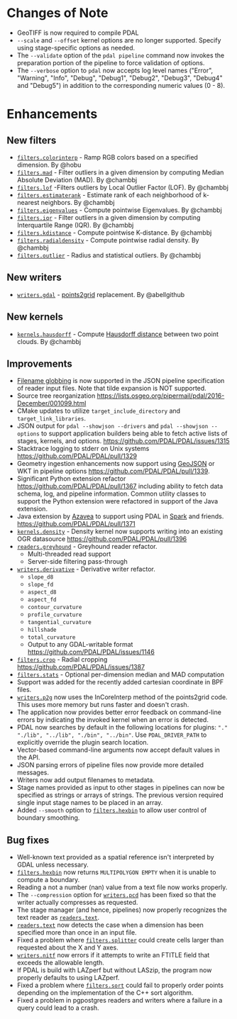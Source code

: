 # Changes of Note
- GeoTIFF is now required to compile PDAL
- `--scale` and `--offset` kernel options are no longer supported. Specify using stage-specific options as needed.
- The `--validate` option of the `pdal pipeline` command now invokes the preparation portion of the pipeline to force validation of options.
- The `--verbose` option to `pdal` now accepts log level names ("Error", "Warning", "Info", "Debug", "Debug1", "Debug2", "Debug3", "Debug4" and "Debug5") in addition to the corresponding numeric values (0 - 8).

# Enhancements

## New filters
- [`filters.colorinterp`](http://pdal.io/stages/filters.colorinterp.html) - Ramp RGB colors based on a specified dimension. By @hobu
- [`filters.mad`](http://pdal.io/stages/filters.mad.html) - Filter outliers in a given dimension by computing Median Absolute Deviation (MAD). By @chambbj
- [`filters.lof`](http://pdal.io/stages/filters.lof.html) -Filters outliers by Local Outlier Factor (LOF). By @chambbj
- [`filters.estimaterank`](http://pdal.io/stages/filters.estimaterank.html) - Estimate rank of each neighborhood of k-nearest neighbors. By @chambbj
- [`filters.eigenvalues`](http://pdal.io/stages/filters.eigenvalues.html) - Compute pointwise Eigenvalues. By @chambbj
- [`filters.iqr`](http://pdal/io/stages/filters.iqr.html) - Filter outliers in a given dimension by computing Interquartile Range (IQR). By @chambbj
- [`filters.kdistance`](http://pdal.io/stages/filters.kdistance.html) - Compute pointwise K-distance. By @chambbj
- [`filters.radialdensity`](http://pdal.io/stages/filters.radialdensity.html) - Compute pointwise radial density. By @chambbj
- [`filters.outlier`](http://pdal.io/stages/filters.outlier.html) - Radius and statistical outliers. By @chambbj

## New writers
- [`writers.gdal`](http://pdal.io/stages/writers.gdal.html) - [points2grid](http://github.com/crrel/points2grid) replacement. By @abellgithub

## New kernels
- [`kernels.hausdorff`](http://pdal.io/apps/hausdorff.html) - Compute [Hausdorff distance](https://en.wikipedia.org/wiki/Hausdorff_distance) between two point clouds. By @chambbj

## Improvements
- [Filename globbing](http://man7.org/linux/man-pages/man7/glob.7.html) is now supported in the JSON pipeline specification of reader input files.  Note that tilde expansion is NOT supported.
- Source tree reorganization https://lists.osgeo.org/pipermail/pdal/2016-December/001099.html
- CMake updates to utilize `target_include_directory` and `target_link_libraries`.
- JSON output for `pdal --showjson --drivers` and `pdal --showjson --options` to support application builders being able to fetch active lists of stages, kernels, and options. https://github.com/PDAL/PDAL/issues/1315
- Stacktrace logging to stderr on Unix systems https://github.com/PDAL/PDAL/pull/1329
- Geometry ingestion enhancements now support using [GeoJSON](http://geojson.org) or WKT in pipeline options https://github.com/PDAL/PDAL/pull/1339.
- Significant Python extension refactor https://github.com/PDAL/PDAL/pull/1367 including ability to fetch data schema, log, and pipeline information. Common utility classes to support the Python extension were refactored in support of the Java extension.
- Java extension by [Azavea](https://www.azavea.com/) to support using PDAL in [Spark](http://spark.apache.org/) and friends. https://github.com/PDAL/PDAL/pull/1371
- [`kernels.density`](http://pdal.io/stages/kernels.density.html) - Density kernel now supports writing into an existing OGR datasource https://github.com/PDAL/PDAL/pull/1396
- [`readers.greyhound`](http://pdal.io/stages/readers.greyhound.html) - Greyhound reader refactor.
  - Multi-threaded read support
  - Server-side filtering pass-through
- [`writers.derivative`](http://pdal.io/stages/writers.derivative.html) - Derivative writer refactor.
  - `slope_d8`
  - `slope_fd`
  - `aspect_d8`
  - `aspect_fd`
  - `contour_curvature`
  - `profile_curvature`
  - `tangential_curvature`
  - `hillshade`
  - `total_curvature`
  - Output to any GDAL-writable format https://github.com/PDAL/PDAL/issues/1146
- [`filters.crop`](http://pdal.io/stages/filters.crop.html) - Radial cropping https://github.com/PDAL/PDAL/issues/1387
- [`filters.stats`](http://pdal.io/stages/filters.stats.html) - Optional per-dimension median and MAD computation
- Support was added for the recently added cartesian coordinate in BPF files.
- [`writers.p2g`](http://pdal.io/stages/writers.p2g.html) now uses the InCoreInterp method of the points2grid code.  This uses more memory but runs faster and doesn't crash.
- The application now provides better error feedback on command-line errors by indicating the invoked kernel when an error is detected.
- PDAL now searches by default in the following locations for plugins: `"." "./lib", "../lib", "./bin", "../bin"`. Use `PDAL_DRIVER_PATH` to explicitly override the plugin search location.
- Vector-based command-line arguments now accept default values in the API.
- JSON parsing errors of pipeline files now provide more detailed messages.
- Writers now add output filenames to metadata.
- Stage names provided as input to other stages in pipelines can now be specified as strings or arrays of strings.  The previous version required single input stage names to be placed in an array.
- Added `--smooth` option to [`filters.hexbin`](http://pdal.io/stages/filters.hexbin.html) to allow user control of boundary smoothing.

## Bug fixes
- Well-known text provided as a spatial reference isn't interpreted by GDAL unless necessary.
- [`filters.hexbin`](http://pdal.io/stages/filters.hexbin.html) now returns `MULTIPOLYGON EMPTY` when it is unable to compute a boundary.
- Reading a not a number (nan) value from a text file now works properly.
- The `--compression` option for [`writers.pcd`](http://pdal.io/stages/writers.pcd.html) has been fixed so that the writer actually compresses as requested.
- The stage manager (and hence, pipelines) now properly recognizes the text reader as [`readers.text`](http://pdal.io/stages/readers.text.html).
- [`readers.text`](http://pdal.io/stages/readers.text.html) now detects the case when a dimension has been specified more than once in an input file.
- Fixed a problem where [`filters.splitter`](http://pdal.io/stages/filters.splitter.html) could create cells larger than requested about the X and Y axes.
- [`writers.nitf`](http://pdal.io/stages/writers.nitf.html) now errors if it attempts to write an FTITLE field that exceeds the allowable length.
- If PDAL is build with LAZperf but without LASzip, the program now properly defaults to using LAZperf.
- Fixed a problem where [`filters.sort`](http://pdal.io/stages/filters.sort.html) could fail to properly order points depending on the implementation of the C++ sort algorithm.
- Fixed a problem in pgpostgres readers and writers where a failure in a query could lead to a crash.

